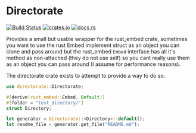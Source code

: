 # Directorate

[![Build Status](https://github.com/ewestudios/ewe_platform/workflows/Test/badge.svg)](https://github.com/ewestudios/ewe_platform/rust-embed/actions?query=workflow%3ATest)
[![crates.io](https://img.shields.io/crates/v/directorate.svg)](https://crates.io/crates/directorate)
[![docs.rs](https://img.shields.io/docsrs/v/directorate.svg)](https://docs.rs/directorate/0.0.1/directorate/)

Provides a small but usable wrapper for the rust_embed crate, sometimes you want to use the rust Embed implement struct
as an object you can clone and pass around but the rust_embed `Embed` interface has all it's method as non-attached (they do not use self)
so you cant really use them as an object you can pass around (I assume for performance reasons).

The directorate crate exists to attempt to provide a way to do so:

```Rust
use directorate::Directorate;

#[derive(rust_embed::Embed, Default)]
#[folder = "test_directory/"]
struct Directory;

let generator = Directorate::<Directory>::default();
let readme_file = generator.get_file("README.md");

```
